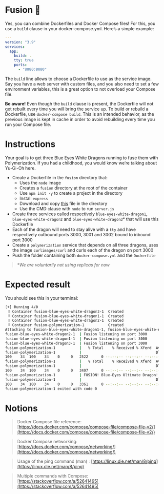 # Fusion 🐉

Yes, you can combine Dockerfiles and Docker Compose files! For this, you use a `build` clause in your docker-compose.yml. Here’s a simple example:

```yaml
---
version: "3.9"
services:
  app:
    build: .
    tty: true
    ports:
      - "8080:8080"
```

The `build` line allows to choose a Dockerfile to use as the service image. Say you have a web server with custom files, and you also need to set a few environment variables, this is a great option to not overload your Compose file.

**Be aware!** Even though the `build` clause is present, the Dockerfile will not get rebuilt every time you will bring the service up. To build or rebuild a Dockerfile, use `docker-compose build`. This is an intended behavior, as the previous image is kept in cache in order to avoid rebuilding every time you run your Compose file.

# Instructions

Your goal is to get three Blue Eyes White Dragons running to fuse them with Polymerization. If you had a childhood, you would know we’re talking about Yu-Gi-Oh here.

- Create a Dockerfile in the `fusion` directory that:
  - Uses the `node` image
  - Creates a `fusion` directory at the root of the container
  - Use `npm init -y` to create a project in the directory
  - Install `express`
  - Download and copy [this](https://raw.githubusercontent.com/Deytron/files/main/server.js) file in the directory
  - Use the CMD clause with `node` to run `server.js`
- Create three services called respectively `blue-eyes-white-dragon1`, `blue-eyes-white-dragon2` and `blue-eyes-white-dragon3`\* that will use this Dockerfile
- Each of the dragon will need to stay alive with a `tty` and have respectively outbound ports 3000, 3001 and 3002 bound to inbound port 3000
- Create a `polymerization` service that depends on all three dragons, uses the image `curlimages/curl` and curls each of the dragon on port 3000
- Push the folder containing both `docker-compose.yml` and the `Dockerfile`

> \*_We are voluntarily not using replicas for now_

# Expected result

You should see this in your terminal:

```bash
[+] Running 4/0
 ⠿ Container fusion-blue-eyes-white-dragon3-1  Created                                                                                           0.0s
 ⠿ Container fusion-blue-eyes-white-dragon1-1  Created                                                                                           0.0s
 ⠿ Container fusion-blue-eyes-white-dragon2-1  Created                                                                                           0.0s
 ⠿ Container fusion-polymerization-1           Created                                                                                           0.0s
Attaching to fusion-blue-eyes-white-dragon1-1, fusion-blue-eyes-white-dragon2-1, fusion-blue-eyes-white-dragon3-1, fusion-polymerization-1
fusion-blue-eyes-white-dragon2-1  | Fusion listening on port 3000
fusion-blue-eyes-white-dragon1-1  | Fusion listening on port 3000
fusion-blue-eyes-white-dragon3-1  | Fusion listening on port 3000
fusion-polymerization-1           |   % Total    % Received % Xferd  Average Speed   Time    Time     Time  Current
fusion-polymerization-1           |                                  Dload  Upload   Total   Spent    Left  Speed
100    34  100    34    0     0   2522      0 --:--:-- --:--:-- --:--:--  2615FUSION! Blue-Eyes Ultimate Dragon!
fusion-polymerization-1           |   % Total    % Received % Xferd  Average Speed   Time    Time     Time  Current
fusion-polymerization-1           |                                  Dload  Upload   Total   Spent    Left  Speed
100    34  100    34    0     0   3407      0 --:--:-- --:--:-- --:--:--  3777
fusion-polymerization-1           | FUSION! Blue-Eyes Ultimate Dragon!  % Total    % Received % Xferd  Average Speed   Time    Time     Time  Current
fusion-polymerization-1           |                                  Dload  Upload   Total   Spent    Left  Speed
100    34  100    34    0     0   3361      0 --:--:-- --:--:-- --:--:--  3400FUSION! Blue-Eyes Ultimate Dragon!
fusion-polymerization-1 exited with code 0
```

# Notions

> Docker Compose file reference: [https://docs.docker.com/compose/compose-file/compose-file-v2/](https://docs.docker.com/compose/compose-file/compose-file-v2/)

> Docker Compose networking: [https://docs.docker.com/compose/networking/](https://docs.docker.com/compose/networking/)

> Usage of the ping command (man) : [https://linux.die.net/man/8/ping](https://linux.die.net/man/8/ping)

> Multiple commands with Compose: [https://stackoverflow.com/a/52641495](https://stackoverflow.com/a/52641495)
